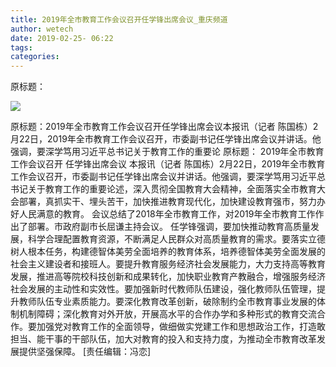 ```yaml
---
title: 2019年全市教育工作会议召开任学锋出席会议_重庆频道
author: wetech
date: 2019-02-25- 06:22
tags: 
categories: 
---
```

原标题：
<!-- more -->
                
<img align="center" border="0" src="http://p2.ifengimg.com/a/2016/0810/204c433878d5cf9size1_w16_h16.png" />
                
            
原标题：2019年全市教育工作会议召开任学锋出席会议本报讯（记者 陈国栋）2月22日，2019年全市教育工作会议召开，市委副书记任学锋出席会议并讲话。他强调，要深学笃用习近平总书记关于教育工作的重要论
原标题：
2019年全市教育工作会议召开
任学锋出席会议
本报讯（记者 陈国栋）2月22日，2019年全市教育工作会议召开，市委副书记任学锋出席会议并讲话。他强调，要深学笃用习近平总书记关于教育工作的重要论述，深入贯彻全国教育大会精神，全面落实全市教育大会部署，真抓实干、埋头苦干，加快推进教育现代化，加快建设教育强市，努力办好人民满意的教育。
会议总结了2018年全市教育工作，对2019年全市教育工作作出了部署。市政府副市长屈谦主持会议。
任学锋强调，要加快推动教育高质量发展，科学合理配置教育资源，不断满足人民群众对高质量教育的需求。要落实立德树人根本任务，构建德智体美劳全面培养的教育体系，培养德智体美劳全面发展的社会主义建设者和接班人。要提升教育服务经济社会发展能力，大力支持高等教育发展，推进高等院校科技创新和成果转化，加快职业教育产教融合，增强服务经济社会发展的主动性和实效性。要加强新时代教师队伍建设，强化教师队伍管理，提升教师队伍专业素质能力。要深化教育改革创新，破除制约全市教育事业发展的体制机制障碍；深化教育对外开放，开展高水平的合作办学和多种形式的教育交流合作。要加强党对教育工作的全面领导，做细做实党建工作和思想政治工作，打造敢担当、能干事的干部队伍，加大对教育的投入和支持力度，为推动全市教育改革发展提供坚强保障。
[责任编辑：冯恋]
            
